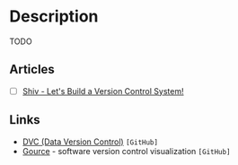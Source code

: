 # Description

TODO


## Articles

- [ ] [Shiv - Let's Build a Version Control System!](https://shatterealm.netlify.app/programming/2021_01_02_shiv_lets_build_a_vcs)


## Links

- [DVC (Data Version Control)](https://github.com/iterative/dvc) `[GitHub]`
- [Gource](https://github.com/acaudwell/Gource) - software version control visualization `[GitHub]`
